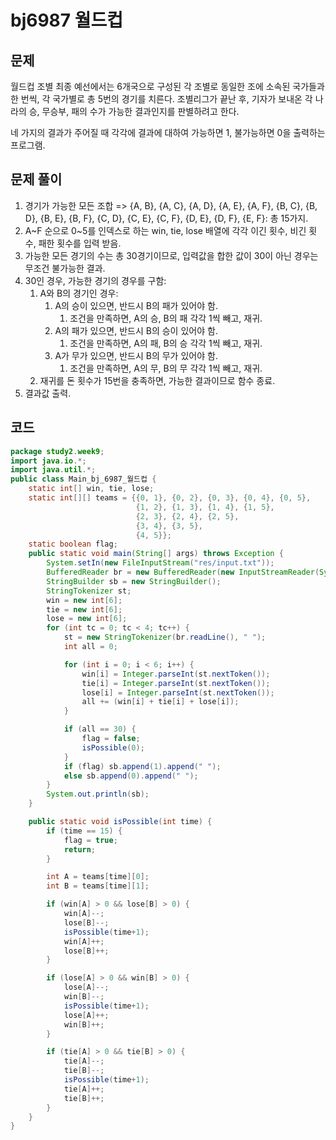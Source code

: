 # bj6987 월드컵

## 문제

월드컵 조별 최종 예선에서는 6개국으로 구성된 각 조별로 동일한 조에 소속된 국가들과 한 번씩, 각 국가별로 총 5번의 경기를 치른다. 조별리그가 끝난 후, 기자가 보내온 각 나라의 승, 무승부, 패의 수가 가능한 결과인지를 판별하려고 한다. 

네 가지의 결과가 주어질 때 각각에 결과에 대하여 가능하면 1, 불가능하면 0을 출력하는 프로그램.

## 문제 풀이

1. 경기가 가능한 모든 조합 => {A, B}, {A, C}, {A, D}, {A, E}, {A, F}, {B, C}, {B, D}, {B, E}, {B, F}, {C, D}, {C, E}, {C, F}, {D, E}, {D, F}, {E, F}: 총 15가지.
2. A~F 순으로 0~5를 인덱스로 하는 win, tie, lose 배열에 각각 이긴 횟수, 비긴 횟수, 패한 횟수를 입력 받음.
3. 가능한 모든 경기의 수는 총 30경기이므로, 입력값을 합한 값이 30이 아닌 경우는 무조건 불가능한 결과.
4. 30인 경우, 가능한 경기의 경우를 구함:
   1. A와 B의 경기인 경우: 
      1. A의 승이 있으면, 반드시 B의 패가 있어야 함.
         1. 조건을 만족하면, A의 승, B의 패 각각 1씩 빼고, 재귀.
      2. A의 패가 있으면, 반드시 B의 승이 있어야 함.
         1. 조건을 만족하면, A의 패, B의 승 각각 1씩 빼고, 재귀.
      3. A가 무가 있으면, 반드시 B의 무가 있어야 함.
         1. 조건을 만족하면, A의 무, B의 무 각각 1씩 빼고, 재귀.
   2. 재귀를 돈 횟수가 15번을 충족하면, 가능한 결과이므로 함수 종료.
5. 결과값 출력.

## 코드

```java
package study2.week9;
import java.io.*;
import java.util.*;
public class Main_bj_6987_월드컵 {
    static int[] win, tie, lose;
    static int[][] teams = {{0, 1}, {0, 2}, {0, 3}, {0, 4}, {0, 5},
                            {1, 2}, {1, 3}, {1, 4}, {1, 5},
                            {2, 3}, {2, 4}, {2, 5},
                            {3, 4}, {3, 5},
                            {4, 5}};
    static boolean flag;
    public static void main(String[] args) throws Exception {
        System.setIn(new FileInputStream("res/input.txt"));
        BufferedReader br = new BufferedReader(new InputStreamReader(System.in));
        StringBuilder sb = new StringBuilder();
        StringTokenizer st;
        win = new int[6];
        tie = new int[6];
        lose = new int[6];
        for (int tc = 0; tc < 4; tc++) {
            st = new StringTokenizer(br.readLine(), " ");
            int all = 0;

            for (int i = 0; i < 6; i++) {
                win[i] = Integer.parseInt(st.nextToken());
                tie[i] = Integer.parseInt(st.nextToken());
                lose[i] = Integer.parseInt(st.nextToken());
                all += (win[i] + tie[i] + lose[i]);
            }

            if (all == 30) {
                flag = false;
                isPossible(0);
            }
            if (flag) sb.append(1).append(" ");
            else sb.append(0).append(" ");
        }
        System.out.println(sb);
    }

    public static void isPossible(int time) {
        if (time == 15) {
            flag = true;
            return;
        }

        int A = teams[time][0];
        int B = teams[time][1];

        if (win[A] > 0 && lose[B] > 0) {
            win[A]--;
            lose[B]--;
            isPossible(time+1);
            win[A]++;
            lose[B]++;
        }

        if (lose[A] > 0 && win[B] > 0) {
            lose[A]--;
            win[B]--;
            isPossible(time+1);
            lose[A]++;
            win[B]++;
        }

        if (tie[A] > 0 && tie[B] > 0) {
            tie[A]--;
            tie[B]--;
            isPossible(time+1);
            tie[A]++;
            tie[B]++;
        }
    }
}

```

